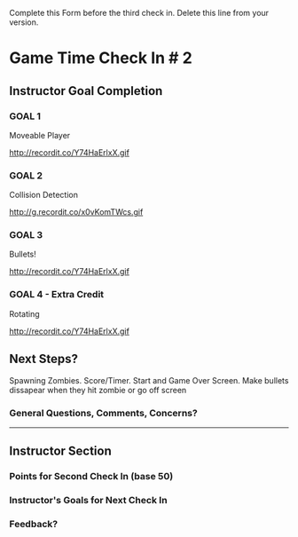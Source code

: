 Complete this Form before the third check in. Delete this line from your version.

# Game Time Check In # 2

## Instructor Goal Completion

### GOAL 1

Moveable Player

http://recordit.co/Y74HaErlxX.gif

### GOAL 2

Collision Detection

http://g.recordit.co/x0vKomTWcs.gif

### GOAL 3

Bullets!

http://recordit.co/Y74HaErlxX.gif

### GOAL 4 - Extra Credit 


Rotating

http://recordit.co/Y74HaErlxX.gif



## Next Steps?

Spawning Zombies. Score/Timer. Start and Game Over Screen. Make bullets dissapear when they hit zombie or go off screen
 

### General Questions, Comments, Concerns?

-----

## Instructor Section

### Points for Second Check In (base 50)

### Instructor's Goals for Next Check In

### Feedback?

